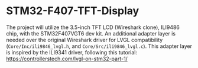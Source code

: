 # STM32-F407-TFT-Display
The project will utilize the 3.5-inch TFT LCD (Wireshark clone), ILI9486 chip, with the STM32F407VGT6 dev kit. An additional adapter layer is needed over the original Wireshark driver for LVGL compatibility (`Core/Inc/ili9846_lvgl.h`, and `Core/Src/ili9846_lvgl.c`). This adapter layer is inspired by the ILI9341 driver, following this tutorial: https://controllerstech.com/lvgl-on-stm32-part-1/
